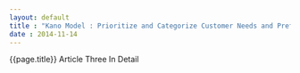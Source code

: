 ```yaml
---
layout: default
title : "Kano Model : Prioritize and Categorize Customer Needs and Preferences"
date : 2014-11-14
---
```

<html lang="en">
<head>
    <meta charset="utf-8">
    <meta name="viewport" content="width=device-width, initial-scale=1.0">
    <link href="https://fonts.googleapis.com/css2?family=Barlow:wght@400;500;600;700&display=swap" rel="stylesheet">
    <link rel="stylesheet" href="{{ '../assets/css/screen.css' | relative_url }}">
</head>
<body>
    <h>{{page.title}}</h>
    Article Three In Detail
</body>
</html>
